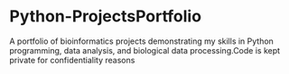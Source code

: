 # Python-ProjectsPortfolio
A portfolio of bioinformatics projects demonstrating my skills in Python programming, data analysis, and biological data processing.Code is kept private for confidentiality reasons
